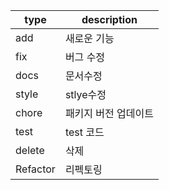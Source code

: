 | type      | description        |
|-----------|--------------------|
| add      | 새로운 기능       |
| fix       | 버그 수정          |
| docs  | 문서수정      |
| style      | stlye수정  |
| chore       |  패키지 버전 업데이트      |
| test     | test 코드         |
| delete    | 삭제               |
|Refactor | 리펙토링             | 